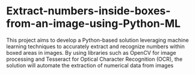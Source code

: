 # Extract-numbers-inside-boxes-from-an-image-using-Python-ML
This project aims to develop a Python-based solution leveraging machine learning techniques to accurately extract and recognize numbers within boxed areas in images. By using libraries such as OpenCV for image processing and Tesseract for Optical Character Recognition (OCR), the solution will automate the extraction of numerical data from images
